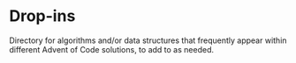 # Drop-ins

Directory for algorithms and/or data structures that frequently appear within different Advent of Code solutions, to add to as needed.
